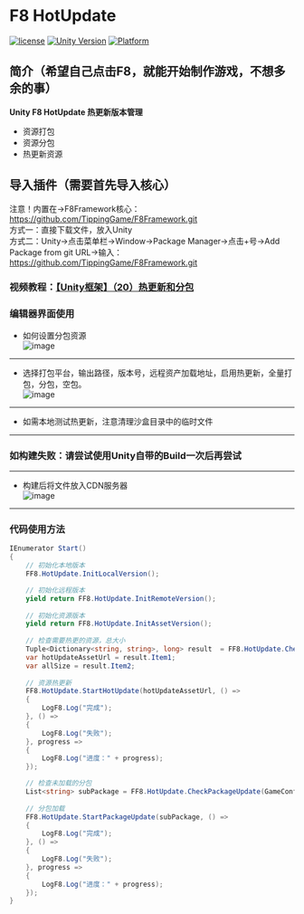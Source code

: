 # F8 HotUpdate

[![license](http://img.shields.io/badge/license-MIT-green.svg)](https://opensource.org/licenses/MIT) 
[![Unity Version](https://img.shields.io/badge/unity-2021|2022|2023|6000-blue)](https://unity.com) 
[![Platform](https://img.shields.io/badge/platform-Win%20%7C%20Android%20%7C%20iOS%20%7C%20Mac%20%7C%20Linux%20%7C%20WebGL-orange)]() 

## 简介（希望自己点击F8，就能开始制作游戏，不想多余的事）
**Unity F8 HotUpdate 热更新版本管理**  
* 资源打包
* 资源分包
* 热更新资源

## 导入插件（需要首先导入核心）
注意！内置在->F8Framework核心：https://github.com/TippingGame/F8Framework.git  
方式一：直接下载文件，放入Unity  
方式二：Unity->点击菜单栏->Window->Package Manager->点击+号->Add Package from git URL->输入：https://github.com/TippingGame/F8Framework.git  

### 视频教程：[【Unity框架】（20）热更新和分包](https://www.bilibili.com/video/BV1PXQdYiEBp)

### 编辑器界面使用

* 如何设置分包资源  
  ![image](https://tippinggame-1257018413.cos.ap-guangzhou.myqcloud.com/TippingGame/HotUpdateManager/ui_20240323173756.png)
--------------------------
* 选择打包平台，输出路径，版本号，远程资产加载地址，启用热更新，全量打包，分包，空包。  
  ![image](https://tippinggame-1257018413.cos.ap-guangzhou.myqcloud.com/TippingGame/HotUpdateManager/ui_20240317214323_2.png)
--------------------------
* 如需本地测试热更新，注意清理沙盒目录中的临时文件
--------------------------
### 如构建失败：请尝试使用Unity自带的Build一次后再尝试

--------------------------
* 构建后将文件放入CDN服务器  
  ![image](https://tippinggame-1257018413.cos.ap-guangzhou.myqcloud.com/TippingGame/HotUpdateManager/ui_20240323173827_2.png)
--------------------------
### 代码使用方法
```C#
IEnumerator Start()
{
    // 初始化本地版本
    FF8.HotUpdate.InitLocalVersion();

    // 初始化远程版本
    yield return FF8.HotUpdate.InitRemoteVersion();
    
    // 初始化资源版本
    yield return FF8.HotUpdate.InitAssetVersion();
    
    // 检查需要热更的资源，总大小
    Tuple<Dictionary<string, string>, long> result  = FF8.HotUpdate.CheckHotUpdate();
    var hotUpdateAssetUrl = result.Item1;
    var allSize = result.Item2;
    
    // 资源热更新
    FF8.HotUpdate.StartHotUpdate(hotUpdateAssetUrl, () =>
    {
        LogF8.Log("完成");
    }, () =>
    {
        LogF8.Log("失败");
    }, progress =>
    {
        LogF8.Log("进度：" + progress);
    });

    // 检查未加载的分包
    List<string> subPackage = FF8.HotUpdate.CheckPackageUpdate(GameConfig.LocalGameVersion.SubPackage);
    
    // 分包加载
    FF8.HotUpdate.StartPackageUpdate(subPackage, () =>
    {
        LogF8.Log("完成");
    }, () =>
    {
        LogF8.Log("失败");
    }, progress =>
    {
        LogF8.Log("进度：" + progress);
    });
}
```